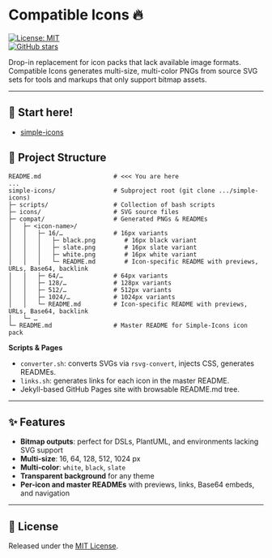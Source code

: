 # Compatible Icons 🔥

[![License: MIT](https://img.shields.io/badge/License-MIT-blue.svg)](LICENSE)  
[![GitHub stars](https://img.shields.io/github/stars/yourusername/compatible-icons?style=social)](https://github.com/yourusername/compatible-icons/stargazers)

Drop-in replacement for icon packs that lack available image formats. Compatible Icons generates multi-size, multi-color PNGs from source SVG sets for tools and markups that only support bitmap assets.

---
## 🚀 Start here!

- [simple-icons](simple-icons/README.md)


## 📁 Project Structure

```plaintext
README.md                    # <<< You are here
...
simple-icons/                # Subproject root (git clone .../simple-icons)
├─ scripts/                  # Collection of bash scripts
├─ icons/                    # SVG source files
├─ compat/                   # Generated PNGs & READMEs
│   ├─ <icon-name>/
│   │   ├─ 16/…              # 16px variants
│   │   │   ├─ black.png        # 16px black variant
│   │   │   ├─ slate.png        # 16px slate variant
│   │   │   ├─ white.png        # 16px white variant
│   │   │   └─ README.md        # Icon-specific README with previews, URLs, Base64, backlink
│   │   ├─ 64/…              # 64px variants
│   │   ├─ 128/…             # 128px variants
│   │   ├─ 512/…             # 512px variants
│   │   ├─ 1024/…            # 1024px variants
│   │   └─ README.md         # Icon-specific README with previews, URLs, Base64, backlink
│   └─ …
└─ README.md                 # Master README for Simple-Icons icon pack
```

**Scripts & Pages**
- `converter.sh`: converts SVGs via `rsvg-convert`, injects CSS, generates READMEs.
- `links.sh`: generates links for each icon in the master README.
- Jekyll-based GitHub Pages site with browsable README.md tree.
---

## ✨ Features

- **Bitmap outputs**: perfect for DSLs, PlantUML, and environments lacking SVG support
- **Multi-size**: 16, 64, 128, 512, 1024 px
- **Multi-color**: `white`, `black`, `slate`
- **Transparent background** for any theme
- **Per-icon and master READMEs** with previews, links, Base64 embeds, and navigation

---
## 📜 License

Released under the [MIT License](LICENSE).
